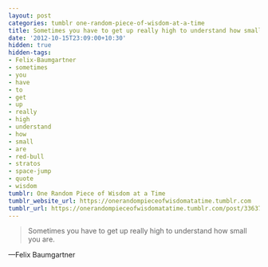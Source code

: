 ```yaml
---
layout: post
categories: tumblr one-random-piece-of-wisdom-at-a-time
title: Sometimes you have to get up really high to understand how small you are.
date: '2012-10-15T23:09:00+10:30'
hidden: true
hidden-tags:
- Felix-Baumgartner
- sometimes
- you
- have
- to
- get
- up
- really
- high
- understand
- how
- small
- are
- red-bull
- stratos
- space-jump
- quote
- wisdom
tumblr: One Random Piece of Wisdom at a Time
tumblr_website_url: https://onerandompieceofwisdomatatime.tumblr.com
tumblr_url: https://onerandompieceofwisdomatatime.tumblr.com/post/33637093893/sometimes-you-have-to-get-up-really-high-to
---
```

> Sometimes you have to get up really high to understand how small you are.

—Felix Baumgartner
